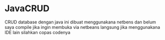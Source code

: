 # JavaCRUD

CRUD database dengan java ini dibuat menggunakana netbens dan belum saya compile jika ingin membuka via netbeans langsung jika menggunakana IDE lain silahkan copas codenya
